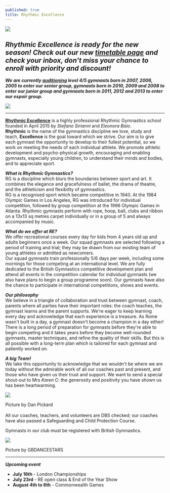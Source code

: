 ```yaml
---
published: true
title: Rhythmic Excellence
---
```

![](/assets/re.png)

## ***Rhythmic Excellence is ready for the new season!  Check out our new [timetable page](https://www.rhythmicexcellence.london/timetable) and check your inbox, don't miss your chance to enroll with priority and discount!***

***We are currently [auditioning](https://www.instagram.com/p/COfA5AoBnEu/) level 4/5 gymnasts born in 2007, 2006, 2005 to enter our senior group, gymnasts born in 2010, 2009 and 2008 to enter our junior group and gymnasts born in 2011, 2012 and 2013 to enter our espoir group.***

![](/assets/unnamed-3-.png)

- - -

**[Rhythmic Excellence](https://www.youtube.com/watch?v=qRxN1Yk1A5w)** is a highly professional Rhythmic Gymnastics school founded in April 2015 by *Stefano Sirianni* and *Eleonora Baio*. \
**Rhythmic** is the name of the gymnastics discipline we love, study and teach, **Excellence** is the goal toward which we strive. Our aim is to give each gymnast the opportunity to develop to their fullest potential, so we work on meeting the needs of each individual athlete. We promote athletic development and psycho-physical growth, encouraging and enabling gymnasts, especially young children, to understand their minds and bodies, and to appreciate sport. 

***What is Rhythmic Gymnastics?*** \
RG is a discipline which blurs the boundaries between sport and art. It combines the elegance and gracefulness of ballet, the drama of theatre, and the athleticism and flexibility of gymnastics. \
RG is a recognised sport which became competitive in 1940. At the 1984 Olympic Games in Los Angeles, RG was introduced for individual competition, followed by group competition at the 1996 Olympic Games in Atlanta. Rhythmic gymnasts perform with rope, hoop, ball, clubs and ribbon on a 13x13 sq metres carpet individually or in a group of 5 and always accompanied by music. 

***What do we offer at RE?*** \
We offer recreational courses every day for kids from 4 years old up and adults beginners once a week. Our squad gymnasts are selected following a period of training and trial; they may be drawn from our existing team of young athletes or admitted as newcomers. \
Our squad gymnasts train professionally 5/6 days per week, including some mornings for those competing at an international level. We are fully dedicated to the British Gymnastics competitive development plan and attend all events in the competition calendar for individual gymnasts (we also have plans to begin a group programme soon). Our gymnasts have also the chance to participate in international competitions, shows and events.

***Our philosophy*** \
We believe in a triangle of collaboration and trust between gymnast, coach, parents where all parties have their important roles: the coach teaches, the gymnast learns and the parent supports. We're eager to keep learning every day and acknowledge that each experience is a treasure. As Rome wasn't built in a day, a gymnast doesn't become a champion in a day either! There is a long period of preparation for gymnasts before they're able to begin competing and it takes years before they become well-rounded gymnasts, master techniques, and refine the quality of their skills. But this is all possible with a long-term plan which is tailored for each gymnast and patiently worked on.

***A big Team!***\
We take this opportunity to acknowledge that we wouldn't be where we are today without the admirable work of all our coaches past and present, and those who have given us their trust and support. We want to send a special shout-out to Mrs *Karen C*: the generosity and positivity you have shown us has been heartwarming.

![](/assets/dan_0018b.jpg)

Picture by Dan Pickard\
\
All our coaches, teachers, and volunteers are DBS checked; our coaches have also passed a Safeguarding and Child Protection Course.

Gymnasts in our club must be registered with British Gymnastics.

![](/assets/996cd590-b892-4ec7-9df6-9fb480d92f97.jpeg)

Picture by GBDANCESTARS

- - -

***Upcoming event***  

* **July 16th** - London Championships
* **July 23rd** - RE open class & End of the Year Show
* **August 4th to 6th** - Commonwealth Games